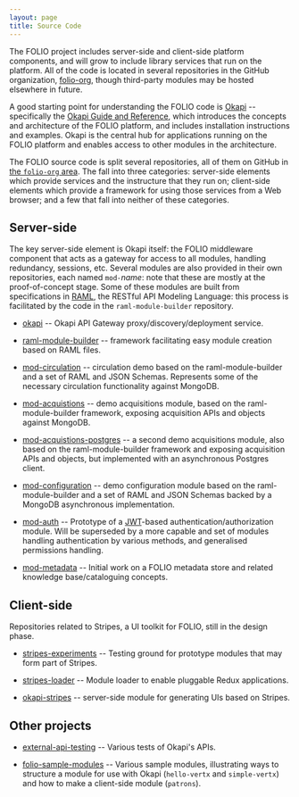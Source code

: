 ```yaml
---
layout: page
title: Source Code
---
```


The FOLIO project includes server-side and client-side platform components, and
will grow to include library services that run on the platform.  All of the
code is located in several repositories in the GitHub organization,
[folio-org](https://github.com/folio-org),
though third-party modules may be hosted elsewhere in future.

A good starting point for understanding the FOLIO code is
[Okapi](https://github.com/folio-org/okapi) -- specifically the [Okapi Guide and
Reference](https://github.com/folio-org/okapi/blob/master/doc/guide.md), which
introduces the concepts and architecture of the FOLIO platform, and includes
installation instructions and examples.  Okapi is the central hub for
applications running on the FOLIO platform and enables access to other modules
in the architecture.

The FOLIO source code is split several repositories, all of them on
GitHub in
[the `folio-org` area](https://github.com/folio-org).
The fall into three
categories: server-side elements which provide services and the
instructure that they run on; client-side elements which provide a
framework for using those services from a Web browser; and a few that
fall into neither of these categories.

## Server-side

The key server-side element is Okapi itself: the FOLIO middleware
component that acts as a gateway for access to all modules, handling
redundancy, sessions, etc. Several modules are also provided in their
own repositories, each named `mod-`_name_: note that these are mostly
at the proof-of-concept stage. Some of these modules are built from
specifications in
[RAML](http://raml.org/),
the RESTful API Modeling Language: this process is facilitated by the
code in the `raml-module-builder` repository.

* [okapi](https://github.com/folio-org/okapi) --
Okapi API Gateway proxy/discovery/deployment service.

* [raml-module-builder](https://github.com/folio-org/raml-module-builder) --
framework facilitating easy module creation based on RAML files.

* [mod-circulation](https://github.com/folio-org/mod-circulation) --
circulation demo based on the raml-module-builder and a set of RAML and JSON Schemas. Represents some of the necessary circulation functionality against MongoDB.

* [mod-acquistions](https://github.com/folio-org/mod-acquisitions) --
demo acquisitions module, based on the raml-module-builder framework, exposing acquisition APIs and objects against MongoDB.

* [mod-acquistions-postgres](https://github.com/folio-org/mod-acquisitions-postgres) --
a second demo acquisitions module, also based on the
raml-module-builder framework and exposing acquisition APIs and
objects, but implemented with an asynchronous Postgres client.

* [mod-configuration](https://github.com/folio-org/mod-configuration) --
demo configuration module based on the raml-module-builder and a set of RAML and JSON Schemas backed by a MongoDB asynchronous implementation.

* [mod-auth](https://github.com/folio-org/mod-auth) --
Prototype of a [JWT](https://jwt.io/)-based
authentication/authorization module. Will be superseded by a more
capable and set of modules handling authentication by various methods,
and generalised permissions handling.

* [mod-metadata](https://github.com/folio-org/mod-metadata) --
Initial work on a FOLIO metadata store and related knowledge base/cataloguing concepts.

## Client-side

Repositories related to Stripes, a  UI toolkit for FOLIO, still in the 
design phase.

* [stripes-experiments](https://github.com/folio-org/stripes-experiments) --
Testing ground for prototype modules that may form part of Stripes.

* [stripes-loader](https://github.com/folio-org/stripes-loader) --
Module loader to enable pluggable Redux applications.

* [okapi-stripes](https://github.com/folio-org/okapi-stripes) --
server-side module for generating UIs based on Stripes.

## Other projects

* [external-api-testing](https://github.com/folio-org/external-api-testing) --
Various tests of Okapi's APIs. 

* [folio-sample-modules](https://github.com/folio-org/folio-sample-modules) --
Various sample modules, illustrating ways to structure a module for
use with Okapi (`hello-vertx` and `simple-vertx`) and how to make a
client-side module (`patrons`).


